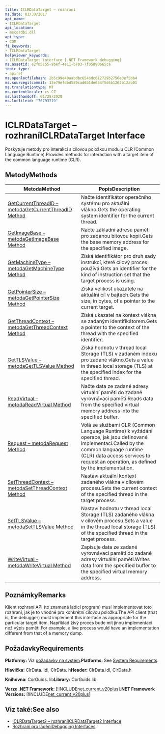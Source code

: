 ```yaml
---
title: ICLRDataTarget – rozhraní
ms.date: 03/30/2017
api_name:
- ICLRDataTarget
api_location:
- mscordbi.dll
api_type:
- COM
f1_keywords:
- ICLRDataTarget
helpviewer_keywords:
- ICLRDataTarget interface [.NET Framework debugging]
ms.assetid: e2f05155-9bef-4e11-b703-7f05890665ca
topic_type:
- apiref
ms.openlocfilehash: 2b5c99e40aabdbc654bdc612729b2756e3ef5bb4
ms.sourcegitcommit: 13e79efdbd589cad6b1de634f5d6b1262b12ab01
ms.translationtype: MT
ms.contentlocale: cs-CZ
ms.lasthandoff: 01/28/2020
ms.locfileid: "76793719"
---
```

# <a name="iclrdatatarget-interface"></a><span data-ttu-id="be657-102">ICLRDataTarget – rozhraní</span><span class="sxs-lookup"><span data-stu-id="be657-102">ICLRDataTarget Interface</span></span>
<span data-ttu-id="be657-103">Poskytuje metody pro interakci s cílovou položkou modulu CLR (Common Language Runtime).</span><span class="sxs-lookup"><span data-stu-id="be657-103">Provides methods for interaction with a target item of the common language runtime (CLR).</span></span>  
  
## <a name="methods"></a><span data-ttu-id="be657-104">Metody</span><span class="sxs-lookup"><span data-stu-id="be657-104">Methods</span></span>  
  
|<span data-ttu-id="be657-105">Metoda</span><span class="sxs-lookup"><span data-stu-id="be657-105">Method</span></span>|<span data-ttu-id="be657-106">Popis</span><span class="sxs-lookup"><span data-stu-id="be657-106">Description</span></span>|  
|------------|-----------------|  
|[<span data-ttu-id="be657-107">GetCurrentThreadID – metoda</span><span class="sxs-lookup"><span data-stu-id="be657-107">GetCurrentThreadID Method</span></span>](iclrdatatarget-getcurrentthreadid-method.md)|<span data-ttu-id="be657-108">Načte identifikátor operačního systému pro aktuální vlákno.</span><span class="sxs-lookup"><span data-stu-id="be657-108">Gets the operating system identifier for the current thread.</span></span>|  
|[<span data-ttu-id="be657-109">GetImageBase – metoda</span><span class="sxs-lookup"><span data-stu-id="be657-109">GetImageBase Method</span></span>](iclrdatatarget-getimagebase-method.md)|<span data-ttu-id="be657-110">Načte základní adresu paměti pro zadanou bitovou kopii.</span><span class="sxs-lookup"><span data-stu-id="be657-110">Gets the base memory address for the specified image.</span></span>|  
|[<span data-ttu-id="be657-111">GetMachineType – metoda</span><span class="sxs-lookup"><span data-stu-id="be657-111">GetMachineType Method</span></span>](iclrdatatarget-getmachinetype-method.md)|<span data-ttu-id="be657-112">Získá identifikátor pro druh sady instrukcí, které cílový proces používá.</span><span class="sxs-lookup"><span data-stu-id="be657-112">Gets an identifier for the kind of instruction set that the target process is using.</span></span>|  
|[<span data-ttu-id="be657-113">GetPointerSize – metoda</span><span class="sxs-lookup"><span data-stu-id="be657-113">GetPointerSize Method</span></span>](iclrdatatarget-getpointersize-method.md)|<span data-ttu-id="be657-114">Získá velikost ukazatele na aktuální cíl v bajtech.</span><span class="sxs-lookup"><span data-stu-id="be657-114">Gets the size, in bytes, of a pointer to the current target.</span></span>|  
|[<span data-ttu-id="be657-115">GetThreadContext – metoda</span><span class="sxs-lookup"><span data-stu-id="be657-115">GetThreadContext Method</span></span>](iclrdatatarget-getthreadcontext-method.md)|<span data-ttu-id="be657-116">Získá ukazatel na kontext vlákna se zadaným identifikátorem.</span><span class="sxs-lookup"><span data-stu-id="be657-116">Gets a pointer to the context of the thread with the specified identifier.</span></span>|  
|[<span data-ttu-id="be657-117">GetTLSValue – metoda</span><span class="sxs-lookup"><span data-stu-id="be657-117">GetTLSValue Method</span></span>](iclrdatatarget-gettlsvalue-method.md)|<span data-ttu-id="be657-118">Získá hodnotu v thread local Storage (TLS) v zadaném indexu pro zadané vlákno.</span><span class="sxs-lookup"><span data-stu-id="be657-118">Gets a value in thread local storage (TLS) at the specified index for the specified thread.</span></span>|  
|[<span data-ttu-id="be657-119">ReadVirtual – metoda</span><span class="sxs-lookup"><span data-stu-id="be657-119">ReadVirtual Method</span></span>](iclrdatatarget-readvirtual-method.md)|<span data-ttu-id="be657-120">Načte data ze zadané adresy virtuální paměti do zadané vyrovnávací paměti.</span><span class="sxs-lookup"><span data-stu-id="be657-120">Reads data from the specified virtual memory address into the specified buffer.</span></span>|  
|[<span data-ttu-id="be657-121">Request – metoda</span><span class="sxs-lookup"><span data-stu-id="be657-121">Request Method</span></span>](iclrdatatarget-request-method.md)|<span data-ttu-id="be657-122">Volá se službami CLR (Common Language Runtime) k vyžádání operace, jak jsou definované implementací.</span><span class="sxs-lookup"><span data-stu-id="be657-122">Called by the common language runtime (CLR) data access services to request an operation, as defined by the implementation.</span></span>|  
|[<span data-ttu-id="be657-123">SetThreadContext – metoda</span><span class="sxs-lookup"><span data-stu-id="be657-123">SetThreadContext Method</span></span>](iclrdatatarget-setthreadcontext-method.md)|<span data-ttu-id="be657-124">Nastaví aktuální kontext zadaného vlákna v cílovém procesu.</span><span class="sxs-lookup"><span data-stu-id="be657-124">Sets the current context of the specified thread in the target process.</span></span>|  
|[<span data-ttu-id="be657-125">SetTLSValue – metoda</span><span class="sxs-lookup"><span data-stu-id="be657-125">SetTLSValue Method</span></span>](iclrdatatarget-settlsvalue-method.md)|<span data-ttu-id="be657-126">Nastaví hodnotu v thread local Storage (TLS) zadaného vlákna v cílovém procesu.</span><span class="sxs-lookup"><span data-stu-id="be657-126">Sets a value in the thread local storage (TLS) of the specified thread in the target process.</span></span>|  
|[<span data-ttu-id="be657-127">WriteVirtual – metoda</span><span class="sxs-lookup"><span data-stu-id="be657-127">WriteVirtual Method</span></span>](iclrdatatarget-writevirtual-method.md)|<span data-ttu-id="be657-128">Zapisuje data ze zadané vyrovnávací paměti do zadané adresy virtuální paměti.</span><span class="sxs-lookup"><span data-stu-id="be657-128">Writes data from the specified buffer to the specified virtual memory address.</span></span>|  
  
## <a name="remarks"></a><span data-ttu-id="be657-129">Poznámky</span><span class="sxs-lookup"><span data-stu-id="be657-129">Remarks</span></span>  
 <span data-ttu-id="be657-130">Klient rozhraní API (to znamená ladicí program) musí implementovat toto rozhraní, jak je to vhodné pro konkrétní cílovou položku.</span><span class="sxs-lookup"><span data-stu-id="be657-130">The API client (that is, the debugger) must implement this interface as appropriate for the particular target item.</span></span> <span data-ttu-id="be657-131">Například živý proces bude mít jinou implementaci než výpis paměti.</span><span class="sxs-lookup"><span data-stu-id="be657-131">For example, a live process would have an implementation different from that of a memory dump.</span></span>  
  
## <a name="requirements"></a><span data-ttu-id="be657-132">Požadavky</span><span class="sxs-lookup"><span data-stu-id="be657-132">Requirements</span></span>  
 <span data-ttu-id="be657-133">**Platformy:** Viz [požadavky na systém](../../../../docs/framework/get-started/system-requirements.md).</span><span class="sxs-lookup"><span data-stu-id="be657-133">**Platforms:** See [System Requirements](../../../../docs/framework/get-started/system-requirements.md).</span></span>  
  
 <span data-ttu-id="be657-134">**Hlavička:** ClrData. idl, ClrData. h</span><span class="sxs-lookup"><span data-stu-id="be657-134">**Header:** ClrData.idl, ClrData.h</span></span>  
  
 <span data-ttu-id="be657-135">**Knihovna:** CorGuids. lib</span><span class="sxs-lookup"><span data-stu-id="be657-135">**Library:** CorGuids.lib</span></span>  
  
 <span data-ttu-id="be657-136">**Verze .NET Framework:** [!INCLUDE[net_current_v20plus](../../../../includes/net-current-v20plus-md.md)]</span><span class="sxs-lookup"><span data-stu-id="be657-136">**.NET Framework Versions:** [!INCLUDE[net_current_v20plus](../../../../includes/net-current-v20plus-md.md)]</span></span>  
  
## <a name="see-also"></a><span data-ttu-id="be657-137">Viz také:</span><span class="sxs-lookup"><span data-stu-id="be657-137">See also</span></span>

- [<span data-ttu-id="be657-138">ICLRDataTarget2 – rozhraní</span><span class="sxs-lookup"><span data-stu-id="be657-138">ICLRDataTarget2 Interface</span></span>](iclrdatatarget2-interface.md)
- [<span data-ttu-id="be657-139">Rozhraní pro ladění</span><span class="sxs-lookup"><span data-stu-id="be657-139">Debugging Interfaces</span></span>](debugging-interfaces.md)
